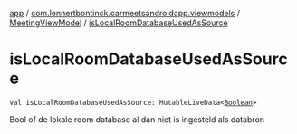 [app](../../index.md) / [com.lennertbontinck.carmeetsandroidapp.viewmodels](../index.md) / [MeetingViewModel](index.md) / [isLocalRoomDatabaseUsedAsSource](./is-local-room-database-used-as-source.md)

# isLocalRoomDatabaseUsedAsSource

`val isLocalRoomDatabaseUsedAsSource: MutableLiveData<`[`Boolean`](https://kotlinlang.org/api/latest/jvm/stdlib/kotlin/-boolean/index.html)`>`

Bool of de lokale room database al dan niet is ingesteld als databron

